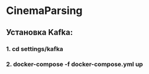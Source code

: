 # CinemaParsing

## Установка Kafka:
### 1. cd settings/kafka
### 2. docker-compose -f docker-compose.yml up